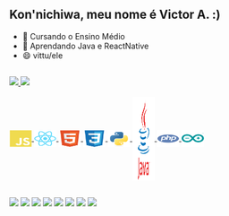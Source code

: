 ## Kon'nichiwa, meu nome é Victor A. :)
- 🔭 Cursando o Ensino Médio
- 🌱 Aprendando Java e ReactNative
- 😄 vittu/ele

##

 <div>
  <a href="https://github.com/victorandradee2">
  <img height="180em" src="https://github-readme-stats.vercel.app/api?username=victorandradee2&show_icons=true&theme=radical&include_all_commits=true&count_private=true"/>
  <img height="180em" src="https://github-readme-stats.vercel.app/api/top-langs/?username=victorandradee2&layout=compact&langs_count=7&theme=radical"/>
</div>
<div style="display: inline_block"><br>
  <img align="center" alt="Vittu-Js" height="30" width="40" src="https://raw.githubusercontent.com/devicons/devicon/master/icons/javascript/javascript-plain.svg">
  <img align="center" alt="Vittu-React" height="30" width="40" src="https://raw.githubusercontent.com/devicons/devicon/master/icons/react/react-original.svg">
  <img align="center" alt="Vittu-HTML" height="30" width="40" src="https://raw.githubusercontent.com/devicons/devicon/master/icons/html5/html5-original.svg">
  <img align="center" alt="Vittu-CSS" height="30" width="40" src="https://raw.githubusercontent.com/devicons/devicon/master/icons/css3/css3-original.svg">
  <img align="center" alt="Vittu-Python" height="30" width="40" src="https://raw.githubusercontent.com/devicons/devicon/master/icons/python/python-original.svg">
  <img align="center" alt="Vittu-Java" height="150" width="40" src="https://github.com/devicons/devicon/blob/master/icons/java/java-original-wordmark.svg">
  <img align="center" alt="Vittu-PHP" height="30" width="40" src="https://github.com/devicons/devicon/blob/master/icons/php/php-plain.svg">
  <img align="center" alt="Vittu-Arduino" height="30" width="40" src="https://github.com/devicons/devicon/blob/master/icons/arduino/arduino-original.svg">
</div>

 ##
 
 <div>
  <div class="redes-sociais">
  <a href="https://www.youtube.com/channel/UC_-uuuZbY0AAt9CViNzvc-Q" target="_blank"><img src="https://img.shields.io/badge/YouTube-FF0000?style=for-the-badge&logo=youtube&logoColor=white" target="_blank"></a>
  <a href="https://instagram.com/rafaballerini" target="_blank"><img src="https://img.shields.io/badge/-Instagram-%23E4405F?style=for-the-badge&logo=instagram&logoColor=white" target="_blank"></a>
 	<a href="https://www.twitch.tv/rafaballerinii" target="_blank"><img src="https://img.shields.io/badge/Twitch-9146FF?style=for-the-badge&logo=twitch&logoColor=white" target="_blank"></a>
 <a href="https://discord.com/channels/@me" target="_blank"><img src="https://img.shields.io/badge/Discord-7289DA?style=for-the-badge&logo=discord&logoColor=white" target="_blank"></a> 
  <a href = "mailto:vittinn1234@gmail.com"><img src="https://img.shields.io/badge/-Gmail-%23333?style=for-the-badge&logo=gmail&logoColor=white" target="_blank"></a>
  <a href="https://www.linkedin.com/in/rafaella-ballerini-45875016a" target="_blank"><img src="https://img.shields.io/badge/-LinkedIn-%230077B5?style=for-the-badge&logo=linkedin&logoColor=white" target="_blank"></a>
  <a href = "https://www.facebook.com/profile.php?id=100007092004004"><img src="https://img.shields.io/badge/Facebook-1877F2?style=for-the-badge&logo=facebook&logoColor=white" target="_blank"></a>
  <a href = "https://twitter.com/VictorA19859593"><img src="https://img.shields.io/badge/Twitter-1DA1F2?style=for-the-badge&logo=twitter&logoColor=white"></a>
</div>
  
 
